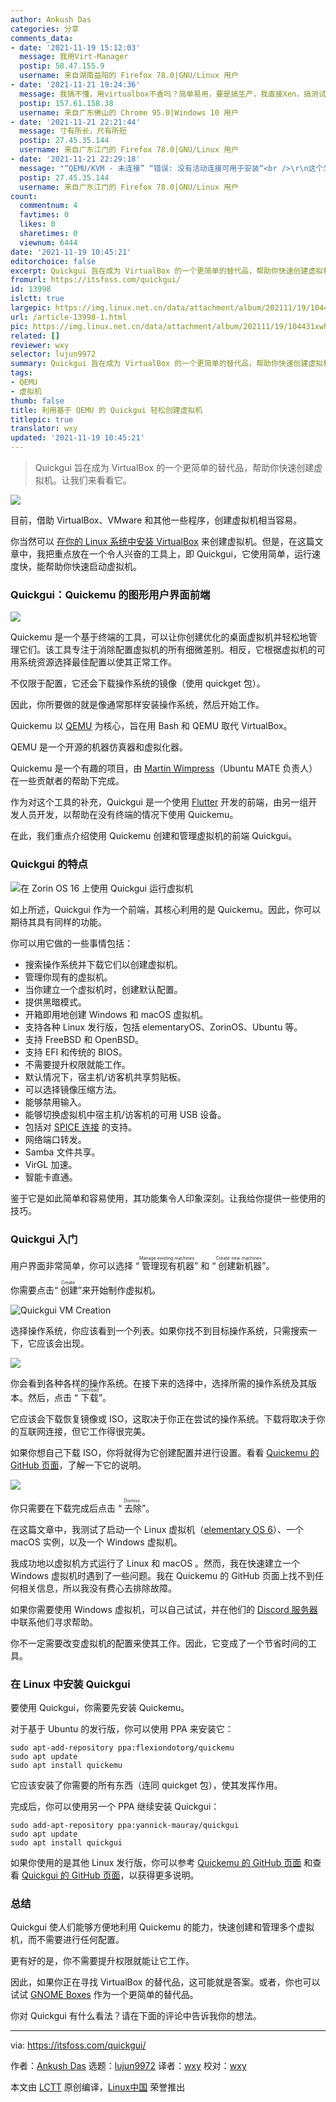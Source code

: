 ```yaml
---
author: Ankush Das
categories: 分享
comments_data:
- date: '2021-11-19 15:12:03'
  message: 我用Virt-Manager
  postip: 58.47.155.9
  username: 来自湖南益阳的 Firefox 78.0|GNU/Linux 用户
- date: '2021-11-21 19:24:36'
  message: 我搞不懂，用virtualbox不香吗？简单易用，要是搞生产，我直接Xen，搞测试简单的不行？
  postip: 157.61.158.38
  username: 来自广东佛山的 Chrome 95.0|Windows 10 用户
- date: '2021-11-21 22:21:44'
  message: 寸有所长，尺有所短
  postip: 27.45.35.144
  username: 来自广东江门的 Firefox 78.0|GNU/Linux 用户
- date: '2021-11-21 22:29:18'
  message: "“QEMU/KVM - 未连接” “错误: 没有活动连接可用于安装“<br />\r\n这个怎么办？(qemu已安装）"
  postip: 27.45.35.144
  username: 来自广东江门的 Firefox 78.0|GNU/Linux 用户
count:
  commentnum: 4
  favtimes: 0
  likes: 0
  sharetimes: 0
  viewnum: 6444
date: '2021-11-19 10:45:21'
editorchoice: false
excerpt: Quickgui 旨在成为 VirtualBox 的一个更简单的替代品，帮助你快速创建虚拟机。让我们来看看它。
fromurl: https://itsfoss.com/quickgui/
id: 13998
islctt: true
largepic: https://img.linux.net.cn/data/attachment/album/202111/19/104431xwh8h8hw228e77hh.jpg
url: /article-13998-1.html
pic: https://img.linux.net.cn/data/attachment/album/202111/19/104431xwh8h8hw228e77hh.jpg.thumb.jpg
related: []
reviewer: wxy
selector: lujun9972
summary: Quickgui 旨在成为 VirtualBox 的一个更简单的替代品，帮助你快速创建虚拟机。让我们来看看它。
tags:
- QEMU
- 虚拟机
thumb: false
title: 利用基于 QEMU 的 Quickgui 轻松创建虚拟机
titlepic: true
translator: wxy
updated: '2021-11-19 10:45:21'
---
```



> 
> Quickgui 旨在成为 VirtualBox 的一个更简单的替代品，帮助你快速创建虚拟机。让我们来看看它。
> 
> 
> 


![](https://img.linux.net.cn/data/attachment/album/202111/19/104431xwh8h8hw228e77hh.jpg)


目前，借助 VirtualBox、VMware 和其他一些程序，创建虚拟机相当容易。


你当然可以 [在你的 Linux 系统中安装 VirtualBox](https://itsfoss.com/install-virtualbox-ubuntu/) 来创建虚拟机。但是，在这篇文章中，我把重点放在一个令人兴奋的工具上，即 Quickgui，它使用简单，运行速度快，能帮助你快速启动虚拟机。


### Quickgui：Quickemu 的图形用户界面前端


![](https://img.linux.net.cn/data/attachment/album/202111/19/104521zufbsdx6ouysbutf.png)


Quickemu 是一个基于终端的工具，可以让你创建优化的桌面虚拟机并轻松地管理它们。该工具专注于消除配置虚拟机的所有细微差别。相反，它根据虚拟机的可用系统资源选择最佳配置以使其正常工作。


不仅限于配置，它还会下载操作系统的镜像（使用 quickget 包）。


因此，你所要做的就是像通常那样安装操作系统，然后开始工作。


Quickemu 以 [QEMU](https://www.qemu.org/) 为核心，旨在用 Bash 和 QEMU 取代 VirtualBox。


QEMU 是一个开源的机器仿真器和虚拟化器。


Quickemu 是一个有趣的项目，由 [Martin Wimpress](https://twitter.com/m_wimpress)（Ubuntu MATE 负责人）在一些贡献者的帮助下完成。


作为对这个工具的补充，Quickgui 是一个使用 [Flutter](https://itsfoss.com/install-flutter-linux/) 开发的前端，由另一组开发人员开发，以帮助在没有终端的情况下使用 Quickemu。


在此，我们重点介绍使用 Quickemu 创建和管理虚拟机的前端 Quickgui。


### Quickgui 的特点


![在 Zorin OS 16 上使用 Quickgui 运行虚拟机](https://img.linux.net.cn/data/attachment/album/202111/19/104522ojzr1nc8jij8said.png)


如上所述，Quickgui 作为一个前端，其核心利用的是 Quickemu。因此，你可以期待其具有同样的功能。


你可以用它做的一些事情包括：


* 搜索操作系统并下载它们以创建虚拟机。
* 管理你现有的虚拟机。
* 当你建立一个虚拟机时，创建默认配置。
* 提供黑暗模式。
* 开箱即用地创建 Windows 和 macOS 虚拟机。
* 支持各种 Linux 发行版，包括 elementaryOS、ZorinOS、Ubuntu 等。
* 支持 FreeBSD 和 OpenBSD。
* 支持 EFI 和传统的 BIOS。
* 不需要提升权限就能工作。
* 默认情况下，宿主机/访客机共享剪贴板。
* 可以选择镜像压缩方法。
* 能够禁用输入。
* 能够切换虚拟机中宿主机/访客机的可用 USB 设备。
* 包括对 [SPICE 连接](https://www.spice-space.org/index.html) 的支持。
* 网络端口转发。
* Samba 文件共享。
* VirGL 加速。
* 智能卡直通。


鉴于它是如此简单和容易使用，其功能集令人印象深刻。让我给你提供一些使用的技巧。


### Quickgui 入门


用户界面非常简单，你可以选择 “<ruby> 管理现有机器 <rt>  Manage existing machines </rt></ruby>” 和 “<ruby> 创建新机器 <rt>  Create new machines </rt></ruby>”。


你需要点击“<ruby> 创建 <rt>  Create </rt></ruby>”来开始制作虚拟机。


![Quickgui VM Creation](https://img.linux.net.cn/data/attachment/album/202111/19/104523wpm9csdvejpi3vcd.png)


选择操作系统，你应该看到一个列表。如果你找不到目标操作系统，只需搜索一下，它应该会出现。


![](https://img.linux.net.cn/data/attachment/album/202111/19/104523xxwwdw3ax9nxsg2w.png)


你会看到各种各样的操作系统。在接下来的选择中，选择所需的操作系统及其版本。然后，点击 “<ruby> 下载 <rt>  Download </rt></ruby>”。


它应该会下载恢复镜像或 ISO，这取决于你正在尝试的操作系统。下载将取决于你的互联网连接，但它工作得很完美。


如果你想自己下载 ISO，你将就得为它创建配置并进行设置。看看 [Quickemu 的 GitHub 页面](https://github.com/wimpysworld/quickemu)，了解一下它的说明。


![](https://img.linux.net.cn/data/attachment/album/202111/19/104523j6m1qq3rl6dx2df1.png)


你只需要在下载完成后点击 “<ruby> 去除 <rt>  Dismiss </rt></ruby>”。


在这篇文章中，我测试了启动一个 Linux 虚拟机（[elementary OS 6](https://news.itsfoss.com/elementary-os-6-features/)）、一个 macOS 实例，以及一个 Windows 虚拟机。


我成功地以虚拟机方式运行了 Linux 和 macOS 。然而，我在快速建立一个 Windows 虚拟机时遇到了一些问题。我在 Quickemu 的 GitHub 页面上找不到任何相关信息，所以我没有费心去排除故障。


如果你需要使用 Windows 虚拟机，可以自己试试，并在他们的 [Discord 服务器](https://discord.com/invite/sNmz3uw) 中联系他们寻求帮助。


你不一定需要改变虚拟机的配置来使其工作。因此，它变成了一个节省时间的工具。


### 在 Linux 中安装 Quickgui


要使用 Quickgui，你需要先安装 Quickemu。


对于基于 Ubuntu 的发行版，你可以使用 PPA 来安装它：



```
sudo apt-add-repository ppa:flexiondotorg/quickemu
sudo apt update
sudo apt install quickemu

```

它应该安装了你需要的所有东西（连同 quickget 包），使其发挥作用。


完成后，你可以使用另一个 PPA 继续安装 Quickgui：



```
sudo add-apt-repository ppa:yannick-mauray/quickgui
sudo apt update
sudo apt install quickgui

```

如果你使用的是其他 Linux 发行版，你可以参考 [Quickemu 的 GitHub 页面](https://github.com/wimpysworld/quickemu) 和查看 [Quickgui 的 GitHub 页面](https://github.com/quickgui/quickgui)，以获得更多说明。


### 总结


Quickgui 使人们能够方便地利用 Quickemu 的能力，快速创建和管理多个虚拟机，而不需要进行任何配置。


更有好的是，你不需要提升权限就能让它工作。


因此，如果你正在寻找 VirtualBox 的替代品，这可能就是答案。或者，你也可以试试 [GNOME Boxes](https://help.gnome.org/users/gnome-boxes/stable/) 作为一个更简单的替代品。


你对 Quickgui 有什么看法？请在下面的评论中告诉我你的想法。




---


via: <https://itsfoss.com/quickgui/>


作者：[Ankush Das](https://itsfoss.com/author/ankush/) 选题：[lujun9972](https://github.com/lujun9972) 译者：[wxy](https://github.com/wxy) 校对：[wxy](https://github.com/wxy)


本文由 [LCTT](https://github.com/LCTT/TranslateProject) 原创编译，[Linux中国](https://linux.cn/) 荣誉推出